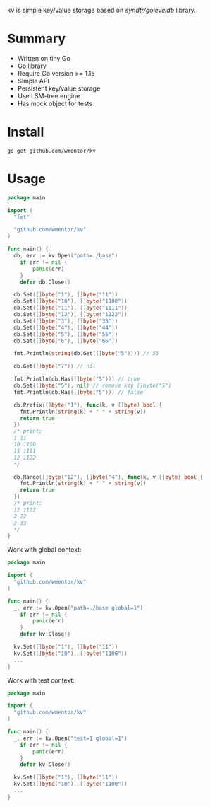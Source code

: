 kv is simple key/value storage based on *syndtr/goleveldb* library.

# Summary

* Written on tiny Go
* Go library
* Require Go version >= 1.15
* Simple API
* Persistent key/value storage
* Use LSM-tree engine
* Has mock object for tests

# Install

```
go get github.com/wmentor/kv
```

# Usage

```go
package main

import (
  "fmt"

  "github.com/wmentor/kv"
)

func main() {
  db, err := kv.Open("path=./base")
	if err != nil {
		panic(err)
	}
	defer db.Close()

  db.Set([]byte("1"), []byte("11"))
  db.Set([]byte("10"), []byte("1100"))
  db.Set([]byte("11"), []byte("1111"))
  db.Set([]byte("12"), []byte("1122"))
  db.Set([]byte("3"), []byte("33"))
  db.Set([]byte("4"), []byte("44"))
  db.Set([]byte("5"), []byte("55"))
  db.Set([]byte("6"), []byte("66"))

  fmt.Println(string(db.Get([]byte("5")))) // 55

  db.Get([]byte("7")) // nil

  fmt.Println(db.Has([]byte("5"))) // true
  db.Set([]byte("5"), nil) // remove key []byte("5")
  fmt.Println(db.Has([]byte("5"))) // false

  db.Prefix([]byte("1"), func(k, v []byte) bool {
    fmt.Println(string(k) + " " + string(v))
    return true
  })
  /* print:
  1 11
  10 1100
  11 1111
  12 1122
  */

  db.Range([]byte("12"), []byte("4"), func(k, v []byte) bool {
    fmt.Println(string(k) + " " + string(v))
    return true
  })
  /* print:
  12 1122
  2 22
  3 33
  */
}
```

Work with global context:

```go
package main

import (
  "github.com/wmentor/kv"
)

func main() {
  _, err := kv.Open("path=./base global=1")
	if err != nil {
		panic(err)
	}
	defer kv.Close()

  kv.Set([]byte("1"), []byte("11"))
  kv.Set([]byte("10"), []byte("1100"))
  ...
}
```

Work with test context:

```go
package main

import (
  "github.com/wmentor/kv"
)

func main() {
  _, err := kv.Open("test=1 global=1")
	if err != nil {
		panic(err)
	}
	defer kv.Close()

  kv.Set([]byte("1"), []byte("11"))
  kv.Set([]byte("10"), []byte("1100"))
  ...
}
```
